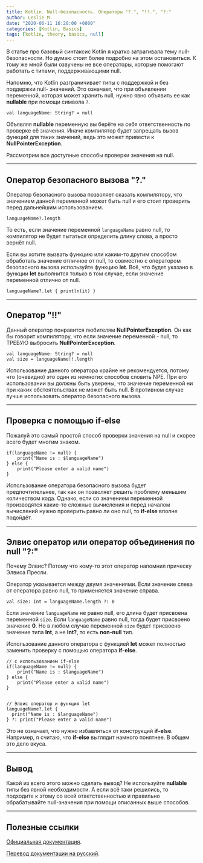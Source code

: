 ```yaml
---
title: Kotlin. Null-безопасность. Операторы "?.", "!!.", "?:"
author: Leslie M.
date: "2020-06-11 16:20:00 +0800"
categories: [Kotlin, Basics]
tags: [kotlin, theory, basics, null]
---
```


В статье про базовый синтаксис Kotlin я кратко затрагивала тему null-безопасности.
Но думаю стоит более подробно на этом остановиться. К тому же мной были озвучены
не все операторы, которые помогают работать с типами, поддерживающими null.

Напомню, что Kotlin разграничивает типы с поддержкой и без поддержки null-
значений. Это означает, что при объявлении переменной, которая может хранить
null, нужно явно объявить ее как **nullable** при помощи символа `?`.

```
val languageName: String? = null
```

Объявляя **nullable** переменную вы берёте на себя ответственность по проверке
её значения. Иначе компилятор будет запрещать вызов функций для таких значений,
ведь это может привести к **NullPointerException**.

Рассмотрим все доступные способы проверки значения на null.

***

## Оператор безопасного вызова "?."

Оператор безопасного вызова позволяет сказать компилятору, что значением данной
переменной может быть null и его стоит проверить перед дальнейшим использованием.

```
languageName?.length
```

То есть, если значение переменной `languageName` равно null, то компилятор не
будет пытаться определить длину слова, а просто вернёт null.

Если вы хотите вызвать функцию или каким-то другим способом обработать значение
отличное от null, то совместно с оператором безопасного вызова используйте
функцию **let**. Всё, что будет указано в функции **let** выполнится только в
том случае, если значение переменной отлично от null.

```
languageName?.let { println(it) }
```

***

## Оператор "!!"

Данный оператор понравится любителям **NullPointerException**. Он как бы говорит
компилятору, что если значение переменной - null, то ТРЕБУЮ выбросить
**NullPointerException**.

```
val languageName: String? = null
val size = languageName!!.length
```

Использование данного оператора крайне не рекомендуется, потому что (очевидно)
это один из немногих способов словить NPE. При его использовании вы должны быть
уверены, что значение переменной ни при каких обстоятельствах не может быть null.
В противном случае лучше использовать оператор безопасного вызова.

***

## Проверка с помощью if-else

Пожалуй это самый простой способ проверки значения на null и скорее всего будет
многим знаком.

```
if(languageName != null) {
    print("Name is : $languageName")
} else {
    print("Please enter a valid name")
}
```

Использование оператора безопасного вызова будет предпочтительнее, так как он
позволяет решить проблему меньшим количеством кода. Однако, если со значением
переменной производятся какие-то сложные вычисления и перед началом вычислений
нужно проверить равно ли оно null, то **if-else** вполне подойдёт.

***

## Элвис оператор или оператор объединения по null "?:"

Почему Элвис? Потому что кому-то этот оператор напомнил прическу Элвиса Пресли.

Оператор указывается между двумя значениями. Если значение слева от оператора
равно null, то применяется значение справа.

```
val size: Int = languageName.length ?: 0
```

Если значение `languageName` не равно null, его длина будет присвоена переменной
`size`. Если `languageName` равно null, тогда будет присвоено значение **0**. Но
в любом случае переменной `size` будет присвоено значение типа **Int**, а не
**Int?**, то есть **non-null** тип.

Использование данного оператора с функцией **let** может полностью заменить
проверку с помощью оператора **if-else**.

```
// с использованием if-else
if(languageName != null) {
    print("Name is : $languageName")
} else {
    print("Please enter a valid name")
}


// Элвис оператор и функция let
languageName?.let {
  print("Name is : $languageName")
} ?: print("Please enter a valid name")
```

Это не означает, что нужно избавляться от конструкций **if-else**. Например, я
считаю, что **if-else** выглядит намного понятнее. В общем это дело вкуса.

***

## Вывод

Какой из всего этого можно сделать вывод? Не используйте **nullable** типы без
явной необходимости. А если всё таки решились, то подходите к этому со всей
ответственностью и правильно обрабатывайте null-значения при помощи описанных
выше способов.

***

## Полезные ссылки

[Официальная документация](https://kotlinlang.org/docs/reference/null-safety.html "kotlinlang.org").  

[Перевод документации на русский](https://kotlinlang.ru/docs/reference/null-safety.html#the--operator "kotlinlang.ru").
